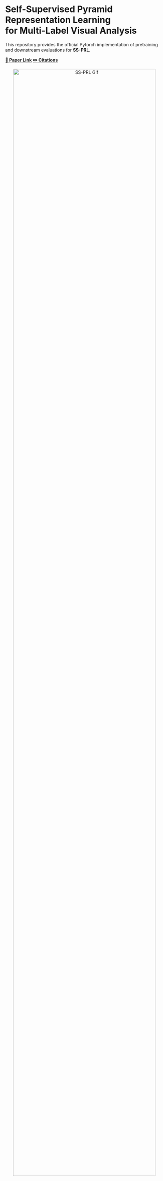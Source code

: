 # Self-Supervised Pyramid Representation Learning <br>for Multi-Label Visual Analysis

   This repository provides the official Pytorch implementation of pretraining and downstream evaluations for **SS-PRL**.
   
   [**:paperclip: Paper Link**](#citations)
   [**:pencil2: Citations**](#citations)
   
   <div align="center">
  <img width="95%" alt="SS-PRL Gif" src="https://github.com/WesleyHsieh0806/SS-PRL/blob/master/GIF/Framework%20Gif.gif">
   </div>
   
   * **Learning of Patch-Based Pyramid Representation**
   * **Cross-Scale Patch-Level Correlation Learning with Correlation Learners**

---


  <h2> Table of Contents</h2>
  <ul>
    <li>
      <a href="#books-prepare-dataset">Prepare Dataset</a>
      <ul>
        <!-- <li><a href="#built-with">Built With</a></li> -->
      </ul>
    </li>
    <li>
      <a href="#running-usage---training">Usage</a>
    </li>
    <li>
      <a href="#bicyclist-downstream-tasks">Downstream tasks</a>
    </li>
    <li>
      <a href="#citations">Citations</a>
    </li>
  </ul>



---

## :books: Prepare Dataset
   Please refer to [Pretrained_Dataset](./Pretrained_Dataset.md) and [Downstream Tasks](#bicyclist-downstream-tasks) for further details.
   
   | Tasks | Datasets:point_down: |
   | - | - | 
   | Pre-Training | [ImageNet](https://image-net.org/index.php) <br> [COCO](https://cocodataset.org/#home) |
   | Downstream | [Pascal VOC](http://host.robots.ox.ac.uk/pascal/VOC/) <br> [COCO](https://cocodataset.org/#home) |

## :running: Usage - Training
Todo


## :bicyclist: Downstream tasks
1. Download the pretrained models

   We provide the checkpoint files of SS-PRL and other SoTA used in our experiments,
   including
   * [SwAV](https://github.com/facebookresearch/swav)
   * [MoCo](https://github.com/facebookresearch/moco)
   * [DenseCL](https://github.com/WXinlong/DenseCL)
   * [BYOL](https://github.com/deepmind/deepmind-research/tree/master/byol)
   * [InsLoc](https://github.com/limbo0000/InstanceLoc)
   * [MaskCo](https://openaccess.thecvf.com/content/ICCV2021/html/Zhao_Self-Supervised_Visual_Representations_Learning_by_Contrastive_Mask_Prediction_ICCV_2021_paper.html)

   ``` bash
   # Download the checkpoints with this command
   bash get_premodels.sh
   ```
2. Transferring to Multi-Label Visual Analysis tasks:

   Please Refer to Readme files for [Classification](./benchmarks/classification), [Object-Detection](./benchmarks/detection), and [Semantic Segmentation]((./benchmarks/Segmentation)) tasks.

## Citations
``` bash
Coming Soon
```
